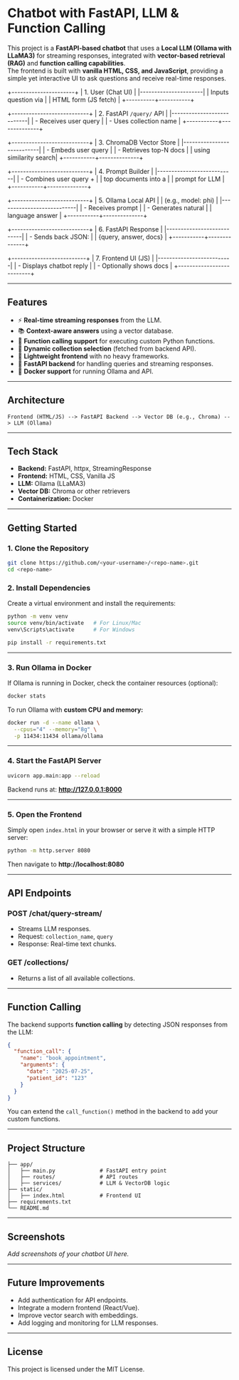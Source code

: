 
# Chatbot with FastAPI, LLM & Function Calling

This project is a **FastAPI-based chatbot** that uses a **Local LLM (Ollama with LLaMA3)** for streaming responses, integrated with **vector-based retrieval (RAG)** and **function calling capabilities**.  
The frontend is built with **vanilla HTML, CSS, and JavaScript**, providing a simple yet interactive UI to ask questions and receive real-time responses.

+----------------------+
| 1. User (Chat UI)    |
|----------------------|
| Inputs question via  |
| HTML form (JS fetch) |
+----------+-----------+
            
+---------------------------+
| 2. FastAPI `/query/` API |
|---------------------------|
| - Receives user query    |
| - Uses collection name   |
+-----------+--------------+

+---------------------------+
| 3. ChromaDB Vector Store |
|---------------------------|
| - Embeds user query      |
| - Retrieves top-N docs   |
|   using similarity search|
+-----------+--------------+

+---------------------------+
| 4. Prompt Builder         |
|---------------------------|
| - Combines user query +  |
|   top documents into a   |
|   prompt for LLM         |
+-----------+--------------+

+---------------------------+
| 5. Ollama Local API       |
|  (e.g., model: phi)       |
|---------------------------|
| - Receives prompt         |
| - Generates natural       |
|   language answer         |
+-----------+--------------+

+---------------------------+
| 6. FastAPI Response       |
|---------------------------|
| - Sends back JSON:        |
|   {query, answer, docs}   |
+-----------+--------------+

+--------------------------+
| 7. Frontend UI (JS)     |
|--------------------------|
| - Displays chatbot reply |
| - Optionally shows docs  |
+--------------------------+


---

## Features
- ⚡ **Real-time streaming responses** from the LLM.
- 📚 **Context-aware answers** using a vector database.
- 🧠 **Function calling support** for executing custom Python functions.
- 🔄 **Dynamic collection selection** (fetched from backend API).
- 🎨 **Lightweight frontend** with no heavy frameworks.
- 🚀 **FastAPI backend** for handling queries and streaming responses.
- 🐳 **Docker support** for running Ollama and API.

---

## Architecture
```
Frontend (HTML/JS) --> FastAPI Backend --> Vector DB (e.g., Chroma) --> LLM (Ollama)
```

---

## Tech Stack
- **Backend:** FastAPI, httpx, StreamingResponse
- **Frontend:** HTML, CSS, Vanilla JS
- **LLM:** Ollama (LLaMA3)
- **Vector DB:** Chroma or other retrievers
- **Containerization:** Docker

---

## Getting Started

### 1. Clone the Repository
```bash
git clone https://github.com/<your-username>/<repo-name>.git
cd <repo-name>
```

### 2. Install Dependencies
Create a virtual environment and install the requirements:
```bash
python -m venv venv
source venv/bin/activate   # For Linux/Mac
venv\Scripts\activate      # For Windows

pip install -r requirements.txt
```

---

### 3. Run Ollama in Docker
If Ollama is running in Docker, check the container resources (optional):
```bash
docker stats
```
To run Ollama with **custom CPU and memory:**
```bash
docker run -d --name ollama \
  --cpus="4" --memory="8g" \
  -p 11434:11434 ollama/ollama
```

---

### 4. Start the FastAPI Server
```bash
uvicorn app.main:app --reload
```
Backend runs at: **http://127.0.0.1:8000**

---

### 5. Open the Frontend
Simply open `index.html` in your browser or serve it with a simple HTTP server:
```bash
python -m http.server 8080
```
Then navigate to **http://localhost:8080**

---

## API Endpoints
### POST /chat/query-stream/
- Streams LLM responses.
- Request: `collection_name`, `query`
- Response: Real-time text chunks.

### GET /collections/
- Returns a list of all available collections.

---

## Function Calling
The backend supports **function calling** by detecting JSON responses from the LLM:
```json
{
  "function_call": {
    "name": "book_appointment",
    "arguments": {
      "date": "2025-07-25",
      "patient_id": "123"
    }
  }
}
```
You can extend the `call_function()` method in the backend to add your custom functions.

---

## Project Structure
```
├── app/
│   ├── main.py              # FastAPI entry point
│   ├── routes/              # API routes
│   ├── services/            # LLM & VectorDB logic
├── static/
│   ├── index.html           # Frontend UI
├── requirements.txt
└── README.md
```

---

## Screenshots
_Add screenshots of your chatbot UI here._

---

## Future Improvements
- Add authentication for API endpoints.
- Integrate a modern frontend (React/Vue).
- Improve vector search with embeddings.
- Add logging and monitoring for LLM responses.

---

## License
This project is licensed under the MIT License.
